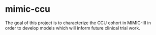 # mimic-ccu
The goal of this project is to characterize the CCU cohort in MIMIC-III in order to develop models which will inform future clinical trial work.
